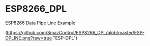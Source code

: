 # ESP8266_DPL
ESP8266 Data Pipe Line Example

(https://github.com/SmazControl/ESP8266_DPL/blob/master/ESP-DPLINE.png?raw=true "ESP-DPL")
